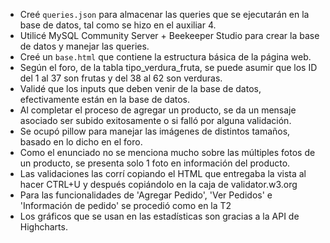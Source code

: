 - Creé ``queries.json`` para almacenar las queries que se ejecutarán en la base de datos, tal como se hizo en el auxiliar 4.
- Utilicé MySQL Community Server + Beekeeper Studio para crear la base de datos y manejar las queries.
- Creé un ``base.html`` que contiene la estructura básica de la página web.
- Según el foro, de la tabla tipo_verdura_fruta, se puede asumir que los ID del 1 al 37 son frutas y del 38 al 62 son verduras.
- Validé que los inputs que deben venir de la base de datos, efectivamente están en la base de datos.
- Al completar el proceso de agregar un producto, se da un mensaje asociado ser subido exitosamente o si falló por alguna validación.
- Se ocupó pillow para manejar las imágenes de distintos tamaños, basado en lo dicho en el foro.
- Como el enunciado no se menciona mucho sobre las múltiples fotos de un producto, se presenta solo 1 foto en información del producto.
- Las validaciones las corrí copiando el HTML que entregaba la vista al hacer CTRL+U y después copiándolo en la caja de validator.w3.org
- Para las funcionalidades de 'Agregar Pedido', 'Ver Pedidos' e 'Información de pedido' se procedió como en la T2
- Los gráficos que se usan en las estadísticas son gracias a la API de Highcharts.